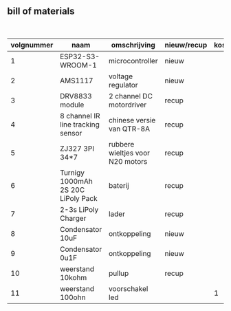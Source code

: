 ## bill of materials
<br />

|volgnummer|naam|omschrijving|nieuw/recup|kostprijs/stuk|aantal|subtotaal|
|----------|----|------------|-----------|---------|------|---------|
|1|ESP32-S3-WROOM-1|microcontroller|nieuw| 
|2|AMS1117|voltage regulator|nieuw|
|3|DRV8833 module | 2 channel DC motordriver | recup | 
|4| 8 channel IR line tracking sensor | chinese versie van QTR-8A | recup |
|5|ZJ327 3PI 34*7 | rubbere wieltjes voor N20 motors | recup
|6|Turnigy 1000mAh 2S 20C LiPoly Pack| baterij | recup | 
|7 | 2-3s LiPoly Charger | lader | recup | 
|8| Condensator 10uF | ontkoppeling | nieuw | | 3 |
|9| Condensator 0u1F | ontkoppeling | nieuw | | 3 |
|10|weerstand 10kohm | pullup | recup | | 1 |
|11|weerstand 100ohn | voorschakel led | | 1 |


